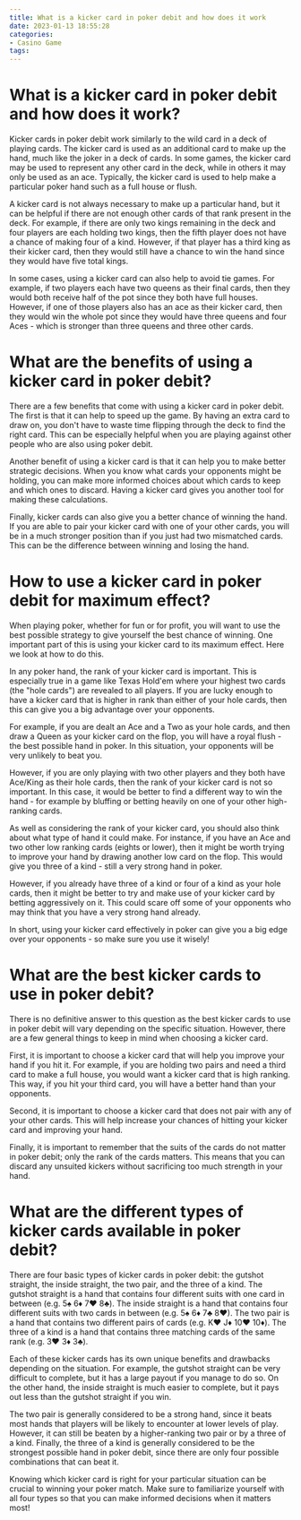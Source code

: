 ```yaml
---
title: What is a kicker card in poker debit and how does it work
date: 2023-01-13 18:55:28
categories:
- Casino Game
tags:
---
```



#  What is a kicker card in poker debit and how does it work?

Kicker cards in poker debit work similarly to the wild card in a deck of playing cards. The kicker card is used as an additional card to make up the hand, much like the joker in a deck of cards. In some games, the kicker card may be used to represent any other card in the deck, while in others it may only be used as an ace. Typically, the kicker card is used to help make a particular poker hand such as a full house or flush.

A kicker card is not always necessary to make up a particular hand, but it can be helpful if there are not enough other cards of that rank present in the deck. For example, if there are only two kings remaining in the deck and four players are each holding two kings, then the fifth player does not have a chance of making four of a kind. However, if that player has a third king as their kicker card, then they would still have a chance to win the hand since they would have five total kings.

In some cases, using a kicker card can also help to avoid tie games. For example, if two players each have two queens as their final cards, then they would both receive half of the pot since they both have full houses. However, if one of those players also has an ace as their kicker card, then they would win the whole pot since they would have three queens and four Aces - which is stronger than three queens and three other cards.

#  What are the benefits of using a kicker card in poker debit?

There are a few benefits that come with using a kicker card in poker debit. The first is that it can help to speed up the game. By having an extra card to draw on, you don't have to waste time flipping through the deck to find the right card. This can be especially helpful when you are playing against other people who are also using poker debit.

Another benefit of using a kicker card is that it can help you to make better strategic decisions. When you know what cards your opponents might be holding, you can make more informed choices about which cards to keep and which ones to discard. Having a kicker card gives you another tool for making these calculations.

Finally, kicker cards can also give you a better chance of winning the hand. If you are able to pair your kicker card with one of your other cards, you will be in a much stronger position than if you just had two mismatched cards. This can be the difference between winning and losing the hand.

#  How to use a kicker card in poker debit for maximum effect?

When playing poker, whether for fun or for profit, you will want to use the best possible strategy to give yourself the best chance of winning. One important part of this is using your kicker card to its maximum effect. Here we look at how to do this.

In any poker hand, the rank of your kicker card is important. This is especially true in a game like Texas Hold'em where your highest two cards (the "hole cards") are revealed to all players. If you are lucky enough to have a kicker card that is higher in rank than either of your hole cards, then this can give you a big advantage over your opponents.

For example, if you are dealt an Ace and a Two as your hole cards, and then draw a Queen as your kicker card on the flop, you will have a royal flush - the best possible hand in poker. In this situation, your opponents will be very unlikely to beat you.

However, if you are only playing with two other players and they both have Ace/King as their hole cards, then the rank of your kicker card is not so important. In this case, it would be better to find a different way to win the hand - for example by bluffing or betting heavily on one of your other high-ranking cards.

As well as considering the rank of your kicker card, you should also think about what type of hand it could make. For instance, if you have an Ace and two other low ranking cards (eights or lower), then it might be worth trying to improve your hand by drawing another low card on the flop. This would give you three of a kind - still a very strong hand in poker.

However, if you already have three of a kind or four of a kind as your hole cards, then it might be better to try and make use of your kicker card by betting aggressively on it. This could scare off some of your opponents who may think that you have a very strong hand already.

In short, using your kicker card effectively in poker can give you a big edge over your opponents - so make sure you use it wisely!

#  What are the best kicker cards to use in poker debit?

There is no definitive answer to this question as the best kicker cards to use in poker debit will vary depending on the specific situation. However, there are a few general things to keep in mind when choosing a kicker card.

First, it is important to choose a kicker card that will help you improve your hand if you hit it. For example, if you are holding two pairs and need a third card to make a full house, you would want a kicker card that is high ranking. This way, if you hit your third card, you will have a better hand than your opponents.

Second, it is important to choose a kicker card that does not pair with any of your other cards. This will help increase your chances of hitting your kicker card and improving your hand.

Finally, it is important to remember that the suits of the cards do not matter in poker debit; only the rank of the cards matters. This means that you can discard any unsuited kickers without sacrificing too much strength in your hand.

#  What are the different types of kicker cards available in poker debit?

There are four basic types of kicker cards in poker debit: the gutshot straight, the inside straight, the two pair, and the three of a kind. The gutshot straight is a hand that contains four different suits with one card in between (e.g. 5♠ 6♦ 7♥ 8♣). The inside straight is a hand that contains four different suits with two cards in between (e.g. 5♠ 6♦ 7♣ 8♥). The two pair is a hand that contains two different pairs of cards (e.g. K♥ J♦ 10♥ 10♦). The three of a kind is a hand that contains three matching cards of the same rank (e.g. 3♥ 3♦ 3♣).

Each of these kicker cards has its own unique benefits and drawbacks depending on the situation. For example, the gutshot straight can be very difficult to complete, but it has a large payout if you manage to do so. On the other hand, the inside straight is much easier to complete, but it pays out less than the gutshot straight if you win.

The two pair is generally considered to be a strong hand, since it beats most hands that players will be likely to encounter at lower levels of play. However, it can still be beaten by a higher-ranking two pair or by a three of a kind. Finally, the three of a kind is generally considered to be the strongest possible hand in poker debit, since there are only four possible combinations that can beat it.

Knowing which kicker card is right for your particular situation can be crucial to winning your poker match. Make sure to familiarize yourself with all four types so that you can make informed decisions when it matters most!